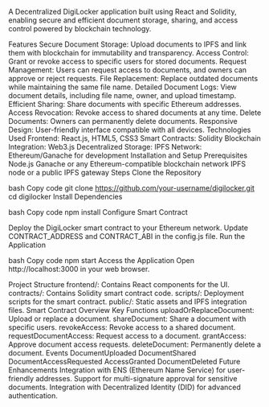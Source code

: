 
A Decentralized DigiLocker application built using React and Solidity, enabling secure and efficient document storage, sharing, and access control powered by blockchain technology.

Features
Secure Document Storage: Upload documents to IPFS and link them with blockchain for immutability and transparency.
Access Control: Grant or revoke access to specific users for stored documents.
Request Management: Users can request access to documents, and owners can approve or reject requests.
File Replacement: Replace outdated documents while maintaining the same file name.
Detailed Document Logs: View document details, including file name, owner, and upload timestamp.
Efficient Sharing: Share documents with specific Ethereum addresses.
Access Revocation: Revoke access to shared documents at any time.
Delete Documents: Owners can permanently delete documents.
Responsive Design: User-friendly interface compatible with all devices.
Technologies Used
Frontend: React.js, HTML5, CSS3
Smart Contracts: Solidity
Blockchain Integration: Web3.js
Decentralized Storage: IPFS
Network: Ethereum/Ganache for development
Installation and Setup
Prerequisites
Node.js
Ganache or any Ethereum-compatible blockchain network
IPFS node or a public IPFS gateway
Steps
Clone the Repository

bash
Copy code
git clone https://github.com/your-username/digilocker.git
cd digilocker
Install Dependencies

bash
Copy code
npm install
Configure Smart Contract

Deploy the DigiLocker smart contract to your Ethereum network.
Update CONTRACT_ADDRESS and CONTRACT_ABI in the config.js file.
Run the Application

bash
Copy code
npm start
Access the Application Open http://localhost:3000 in your web browser.

Project Structure
frontend/: Contains React components for the UI.
contracts/: Contains Solidity smart contract code.
scripts/: Deployment scripts for the smart contract.
public/: Static assets and IPFS integration files.
Smart Contract Overview
Key Functions
uploadOrReplaceDocument: Upload or replace a document.
shareDocument: Share a document with specific users.
revokeAccess: Revoke access to a shared document.
requestDocumentAccess: Request access to a document.
grantAccess: Approve document access requests.
deleteDocument: Permanently delete a document.
Events
DocumentUploaded
DocumentShared
DocumentAccessRequested
AccessGranted
DocumentDeleted
Future Enhancements
Integration with ENS (Ethereum Name Service) for user-friendly addresses.
Support for multi-signature approval for sensitive documents.
Integration with Decentralized Identity (DID) for advanced authentication.
